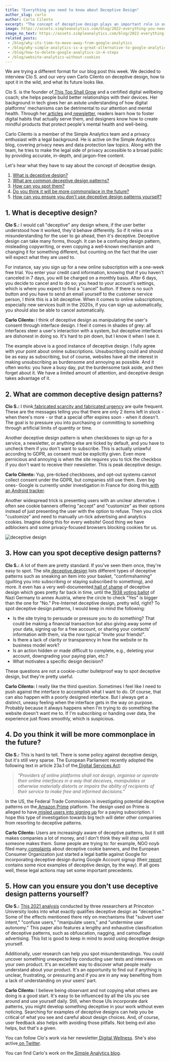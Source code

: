 ```yaml
---
title: "Everything you need to know about Deceptive Design"
author_slug: carlo
author: Carlo Cilento
excerpt: "The concept of deceptive design plays an important role in our digital lives, but what is it exactly and how can you spot it"
image: https://assets.simpleanalytics.com/blog/2022-everything-you-need-to-know-about-deceptive-design/social-image.png
image_no_text: https://assets.simpleanalytics.com/blog/2022-everything-you-need-to-know-about-deceptive-design/social-image-no-text.png
related_posts:
 - /blog/why-its-time-to-move-away-from-google-analytics
 - /blog/why-simple-analytics-is-a-great-alternative-to-google-analytics
 - /blog/how-to-delete-google-analytics-in-4-steps
 - /blog/website-analytics-without-cookies
---
```


We are trying a different format for our blog post this week. We decided to interview Clo S. and our very own Carlo Cilento on deceptive design, how to spot it in the wild, and what its future looks like.

Clo S. is the founder of[  This Too Shall Grow](https://thistooshallgrow.com/) and a certified digital wellbeing coach; she helps people build better relationships with their devices. Her background in tech gives her an astute understanding of how digital platforms' mechanisms can be detrimental to our attention and mental health. Through her[  articles](https://thistooshallgrow.com/blog) and[  newsletter](https://thistooshallgrow.com/newsletter), readers learn how to foster digital habits that actually serve them, and designers know how to create mindful products that protect people's mental health and well-being.

Carlo Cilento is a member of the Simple Analytics team and a privacy enthusiast with a legal background. He is active on the Simple Analytics blog, covering privacy news and data protection law topics. Along with the team, he tries to make the legal side of privacy accessible to a broad public by providing accurate, in-depth, and jargon-free content.

Let's hear what they have to say about the concept of deceptive design.

1.  [What is deceptive design?](#1-what-is-deceptive-design)
2.  [What are common deceptive design patterns?](#2-what-are-common-deceptive-design-patterns)
3.  [How can you spot them?](#3-how-can-you-spot-deceptive-design-patterns)
4.  [Do you think it will be more commonplace in the future?](#4-do-you-think-it-will-be-more-commonplace-in-the-future)
5.  [How can you ensure you don't use deceptive design patterns yourself?](#5-how-can-you-ensure-you-dont-use-deceptive-design-patterns-yourself)

## 1. What is deceptive design?

**Clo S.:**
I would call "deceptive" any design where, if the user better understood how it worked, they'd behave differently. So if it relies on a misunderstanding for the user to go ahead, then it's deceptive. Deceptive design can take many forms, though. It can be a confusing design pattern, misleading copywriting, or even copying a well-known mechanism and changing it for something different, but counting on the fact that the user will expect what they are used to.

For instance, say you sign up for a new online subscription with a one-week free trial. You enter your credit card information, knowing that if you haven't canceled in 7 days, you will be charged on a monthly basis. After 6 days, you decide to cancel and to do so; you head to your account's settings, which is where you expect to find a "cancel" button. If there is no such button and you have to send an email yourself to the customer service person, I think this is a bit deceptive. When it comes to online subscriptions, especially new services built in the 2020s, if you can sign up automatically, you should also be able to cancel automatically.

**Carlo Cilento:**
I think of deceptive design as manipulating the user's consent through interface design. I feel it comes in shades of grey: all interfaces steer a user's interaction with a system, but deceptive interfaces are dishonest in doing so. It's hard to pin down, but I know it when I see it.

The example above is a good instance of deceptive design. I fully agree with your point about online subscriptions. Unsubscribing could and should be as easy as subscribing, but of course, websites have all the interest in making unsubscribing as burdensome and annoying as possible. And it often works: you have a busy day, put the burdensome task aside, and then forget about it. We have a limited amount of attention, and deceptive design takes advantage of it.

## 2. What are common deceptive design patterns? 

**Clo S.:**
I think[  fabricated scarcity and fabricated urgency](https://thistooshallgrow.com/blog/design-internet-addiction) are quite frequent. These are the messages telling you that there are only 2 items left in stock - when there's more - or that a special offer expires soon - when it doesn't. The goal is to pressure you into purchasing or committing to something through artificial limits of quantity or time.

Another deceptive design pattern is when checkboxes to sign up for a service, a newsletter, or anything else are ticked by default, and you have to uncheck them if you don't want to subscribe. This is actually unlawful according to GDPR, as consent must be explicitly given. Even more pernicious and annoying is when the site requires you to tick the checkbox if you don't want to receive their newsletter. This is peak deceptive design.

**Carlo Cilento:**
Yup, pre-ticked checkboxes, and opt-out systems cannot collect consent under the GDPR, but companies still use them. Even big ones- Google is currently under investigation in France for doing this[  with an Android tracker](https://noyb.eu/en/buy-phone-get-tracker-unauthorized-tracking-code-illegally-installed-android-phones).

Another widespread trick is presenting users with an unclear alternative. I often see cookie banners offering "accept" and "customize" as their options instead of just presenting the user with the option to refuse. Then you click "customize" and need to manually un-tick advertising and analytics cookies. Imagine doing this for every website! Good thing we have adblockers and some privacy-focused browsers blocking cookies for us.

<img src="https://assets.simpleanalytics.com/blog/2022-everything-you-need-to-know-about-deceptive-design/social-image-no-text.png" alt="deceptive design" class="border-radius" />
<p class="caption" markdown="1">
</p>

## 3. How can you spot deceptive design patterns?

**Clo S.:**
A lot of them are pretty standard. If you've seen them once, they're easy to spot. The site[  deceptive.design](https://www.deceptive.design/) lists different types of deceptive patterns such as sneaking an item into your basket, "confirmshaming" (guilting you into subscribing or staying subscribed to something), and more. It even has a very well-documented[  hall of shame](https://www.deceptive.design/hall-of-shame/all) of deceptive design which goes pretty far back in time, until the[  1938 voting ballot](https://darkpatterns.uxp2.com/pattern/national-socialist-germany-anschluss-of-austria-ballot/) of Nazi Germany to annex Austria, where the circle to check "Yes" is bigger than the one for "No." Pre-Internet deceptive design, pretty wild, right? To spot deceptive design patterns, I would keep in mind the following:

-   Is the site trying to persuade or pressure you to do something? That could be making a financial transaction but also giving away some of your data, signing up for a free account, or sharing your contacts' information with them, via the now typical "Invite your friends!".
-   Is there a lack of clarity or transparency in how the website or its business model work?
-   Is an action hidden or made difficult to complete, e.g., deleting your account, downgrading your paying plan, etc.?
-   What motivates a specific design decision?

These questions are not a cookie-cutter bulletproof way to spot deceptive design, but they're pretty useful.

**Carlo Cilento:**
I really like the third question. Sometimes I feel like I need to push against the interface to accomplish what I want to do. Of course, that can also happen with a poorly designed interface. But I always get a distinct, uneasy feeling when the interface gets in the way on purpose. Probably because it always happens when I'm trying to do something the website doesn't want me to. If I'm subscribing or handing over data, the experience just flows smoothly, which is suspicious.

## 4. Do you think it will be more commonplace in the future?

**Clo S.:**
This is hard to tell. There is some policy against deceptive design, but it's still very sparse. The European Parliament recently adopted the following text in article 23a.1 of the[  Digital Services Act](https://www.europarl.europa.eu/doceo/document/TA-9-2022-0269_EN.html):

> *"Providers of online platforms shall not design, organise or operate their online interfaces in a way that deceives, manipulates or otherwise materially distorts or impairs the ability of recipients of their service to make free and informed decisions."*

In the US, the Federal Trade Commission is investigating potential deceptive patterns on the[  Amazon Prime](https://epic.org/ftc-investigation-into-amazon-prime-dark-patterns-intensifies/) platform. The design used on Prime is alleged to have[  misled users into signing up](https://www.businessinsider.com/ftc-requests-jeff-bezos-amazon-executives-disappearing-messages-prime-investigation-2022-8?r=US&IR=T) for a paying subscription. I hope this type of investigation towards big tech will deter other companies from resorting to deceptive patterns.

**Carlo Cilento:**
Users are increasingly aware of deceptive patterns, but it still makes companies a lot of money, and I don't think they will stop until someone makes them. Some people are trying to: for example, NGO noyb filed many[  complaints](https://noyb.eu/en/project/cookie-banners) about deceptive cookie banners, and the European Consumer Organization just started a legal battle against Google for incorporating deceptive design during Google Account signup (their[  report](https://www.beuc.eu/reports/fast-track-surveillance-how-google-makes-privacy-hard-choice-summary) contains some nice examples of deceptive design, by the way). If all goes well, these legal actions may set some important precedents.

## 5. How can you ensure you don't use deceptive design patterns yourself?

**Clo S.:**
[This 2021 analysis](https://arxiv.org/pdf/2101.04843.pdf) conducted by three researchers at Princeton University looks into what exactly qualifies deceptive design as "deceptive." Some of the effects mentioned there rely on mechanisms that "subvert user intent," "confuse users," "manipulate users," and "undermine user autonomy." This paper also features a lengthy and exhaustive classification of deceptive patterns, such as obfuscation, nagging, and camouflage advertising. This list is good to keep in mind to avoid using deceptive design yourself.

Additionally, user research can help you spot misunderstandings. You could uncover something unexpected by conducting user tests and interviews on your own product. It's an excellent way to discover what people really understand about your product. It's an opportunity to find out if anything is unclear, frustrating, or pressuring and if you are in any way benefiting from a lack of understanding on your users' part.

**Carlo Cilento:**
I believe being observant and not copying what others are doing is a good start. It's easy to be influenced by all the UIs you see around and use yourself daily. Still, when those UIs incorporate dark patterns, you might develop something deceptive in your work without even noticing. Searching for examples of deceptive designs can help you be critical of what you see and careful about design choices. And, of course, user feedback also helps with avoiding those pitfalls. Not being evil also helps, but that's a given.


You can follow Clo's work via her newsletter[  Digital Wellness](https://thistooshallgrow.com/newsletter). She's also active[  on Twitter](https://twitter.com/Clo__S).

You can find Carlo's work on the[  Simple Analytics blog](https://www.simpleanalytics.com/blog).
